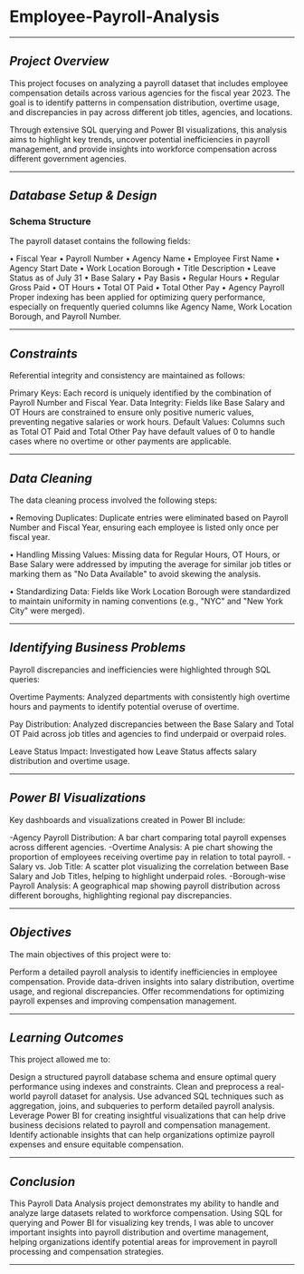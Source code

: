 # Employee-Payroll-Analysis

---

## ***Project Overview***

This project focuses on analyzing a payroll dataset that includes employee compensation details across various agencies for the fiscal year 2023. The goal is to identify patterns in compensation distribution, overtime usage, and discrepancies in pay across different job titles, agencies, and locations.

Through extensive SQL querying and Power BI visualizations, this analysis aims to highlight key trends, uncover potential inefficiencies in payroll management, and provide insights into workforce compensation across different government agencies.

---

## ***Database Setup & Design***

### **Schema Structure**
The payroll dataset contains the following fields:

• Fiscal Year
• Payroll Number
• Agency Name
• Employee First Name
• Agency Start Date
• Work Location Borough
• Title Description
• Leave Status as of July 31
• Base Salary
• Pay Basis
• Regular Hours
• Regular Gross Paid
• OT Hours
• Total OT Paid
• Total Other Pay
• Agency Payroll
Proper indexing has been applied for optimizing query performance, especially on frequently queried columns like Agency Name, Work Location Borough, and Payroll Number.

---

## ***Constraints***

Referential integrity and consistency are maintained as follows:

Primary Keys: Each record is uniquely identified by the combination of Payroll Number and Fiscal Year.
Data Integrity: Fields like Base Salary and OT Hours are constrained to ensure only positive numeric values, preventing negative salaries or work hours.
Default Values: Columns such as Total OT Paid and Total Other Pay have default values of 0 to handle cases where no overtime or other payments are applicable.

---

## ***Data Cleaning***

The data cleaning process involved the following steps:

• Removing Duplicates: Duplicate entries were eliminated based on Payroll Number and Fiscal Year, ensuring each employee is listed only once per fiscal year.

• Handling Missing Values: Missing data for Regular Hours, OT Hours, or Base Salary were addressed by imputing the average for similar job titles or marking them as "No Data Available" to avoid skewing the analysis.

• Standardizing Data: Fields like Work Location Borough were standardized to maintain uniformity in naming conventions (e.g., "NYC" and "New York City" were merged).

---

## ***Identifying Business Problems***

Payroll discrepancies and inefficiencies were highlighted through SQL queries:

Overtime Payments: Analyzed departments with consistently high overtime hours and payments to identify potential overuse of overtime.

Pay Distribution: Analyzed discrepancies between the Base Salary and Total OT Paid across job titles and agencies to find underpaid or overpaid roles.

Leave Status Impact: Investigated how Leave Status affects salary distribution and overtime usage.

---

## ***Power BI Visualizations***

Key dashboards and visualizations created in Power BI include:

-Agency Payroll Distribution: A bar chart comparing total payroll expenses across different agencies.
-Overtime Analysis: A pie chart showing the proportion of employees receiving overtime pay in relation to total payroll.
-Salary vs. Job Title: A scatter plot visualizing the correlation between Base Salary and Job Titles, helping to highlight underpaid roles.
-Borough-wise Payroll Analysis: A geographical map showing payroll distribution across different boroughs, highlighting regional pay discrepancies.

---

## ***Objectives***

The main objectives of this project were to:

Perform a detailed payroll analysis to identify inefficiencies in employee compensation.
Provide data-driven insights into salary distribution, overtime usage, and regional discrepancies.
Offer recommendations for optimizing payroll expenses and improving compensation management.

---

## ***Learning Outcomes***

This project allowed me to:

Design a structured payroll database schema and ensure optimal query performance using indexes and constraints.
Clean and preprocess a real-world payroll dataset for analysis.
Use advanced SQL techniques such as aggregation, joins, and subqueries to perform detailed payroll analysis.
Leverage Power BI for creating insightful visualizations that can help drive business decisions related to payroll and compensation management.
Identify actionable insights that can help organizations optimize payroll expenses and ensure equitable compensation.

---

## ***Conclusion***

This Payroll Data Analysis project demonstrates my ability to handle and analyze large datasets related to workforce compensation. Using SQL for querying and Power BI for visualizing key trends, I was able to uncover important insights into payroll distribution and overtime management, helping organizations identify potential areas for improvement in payroll processing and compensation strategies.

---





